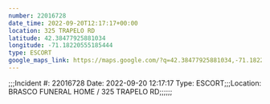 ```yaml
---
number: 22016728
date_time: 2022-09-20T12:17:17+00:00
location: 325 TRAPELO RD
latitude: 42.38477925881034
longitude: -71.18220555185444
type: ESCORT
google_maps_link: https://maps.google.com/?q=42.38477925881034,-71.18220555185444
---
```


;;;Incident #: 22016728  Date: 2022-09-20 12:17:17   Type: ESCORT;;;Location: BRASCO FUNERAL HOME / 325 TRAPELO RD;;;;;;
